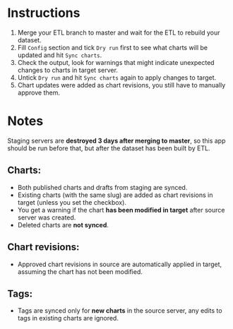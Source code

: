 # Instructions

1. Merge your ETL branch to master and wait for the ETL to rebuild your dataset.
2. Fill `Config` section and tick `Dry run` first to see what charts will be updated and hit `Sync charts`.
3. Check the output, look for warnings that might indicate unexpected changes to charts in target server.
4. Untick `Dry run` and hit `Sync charts` again to apply changes to target.
5. Chart updates were added as chart revisions, you still have to manually approve them.


# Notes

Staging servers are **destroyed 3 days after merging to master**, so this app should be
run before that, but after the dataset has been built by ETL.


## Charts:
- Both published charts and drafts from staging are synced.
- Existing charts (with the same slug) are added as chart revisions in target (unless you set the checkbox).
- You get a warning if the chart **has been modified in target** after source server was created.
- Deleted charts are **not synced**.

## Chart revisions:
- Approved chart revisions in source are automatically applied in target, assuming the chart has not been modified.

## Tags:
- Tags are synced only for **new charts** in the source server, any edits to tags in existing charts are ignored.
